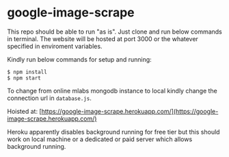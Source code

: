 # google-image-scrape

This repo should be able to run "as is". Just clone and run below commands in terminal. The website will be hosted at port 3000
or the whatever specified in enviroment variables.

Kindly run below commands for setup and running:

```
$ npm install
$ npm start
```

To change from online mlabs mongodb instance to local kindly change the connection url in `database.js`.

Hoisted at: [https://google-image-scrape.herokuapp.com/](https://google-image-scrape.herokuapp.com/)

Heroku apparently disables background running for free tier but this should work on local machine or a dedicated or 
paid server which allows background running.
